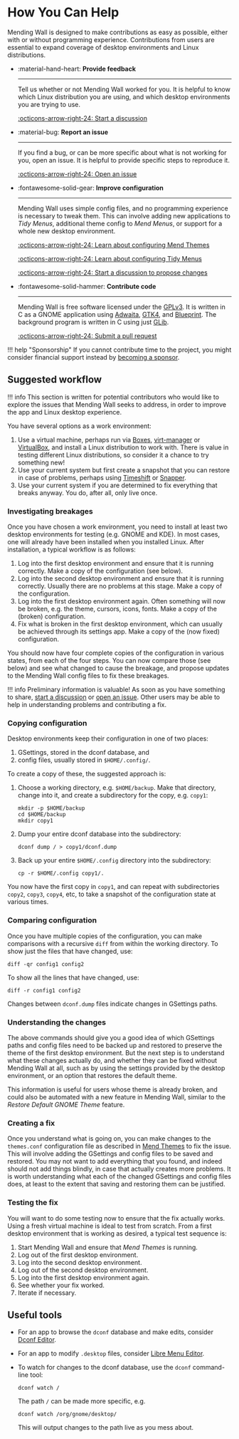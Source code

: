 # How You Can Help

Mending Wall is designed to make contributions as easy as possible, either with or without programming experience. Contributions from users are essential to expand coverage of desktop environments and Linux distributions.

<div class="grid cards" markdown>

-   :material-hand-heart: __Provide feedback__

     ---

     Tell us whether or not Mending Wall worked for you. It is helpful to know which Linux distribution you are using, and which desktop environments you are trying to use.

     [:octicons-arrow-right-24: Start a discussion](https://github.com/lawmurray/mendingwall/discussions)

-   :material-bug: __Report an issue__

    ---

    If you find a bug, or can be more specific about what is not working for you, open an issue. It is helpful to provide specific steps to reproduce it.

    [:octicons-arrow-right-24: Open an issue](https://github.com/lawmurray/mendingwall/issues)

-   :fontawesome-solid-gear: __Improve configuration__

    ---

    Mending Wall uses simple config files, and no programming experience is necessary to tweak them. This can involve adding new applications to *Tidy Menus*, additional theme config to *Mend Menus*, or support for a whole new desktop environment.

    [:octicons-arrow-right-24: Learn about configuring Mend Themes](mend-themes.md#configuration)

    [:octicons-arrow-right-24: Learn about configuring Tidy Menus](tidy-menus.md#configuration)

    [:octicons-arrow-right-24: Start a discussion to propose changes](https://github.com/lawmurray/mendingwall/discussions)

-   :fontawesome-solid-hammer: __Contribute code__

    ---

    Mending Wall is free software licensed under the [GPLv3](https://www.gnu.org/licenses/gpl-3.0.en.html). It is written in C as a GNOME application using [Adwaita](https://gnome.pages.gitlab.gnome.org/libadwaita/), [GTK4](https://gtk.org/), and [Blueprint](https://jwestman.pages.gitlab.gnome.org/blueprint-compiler/). The background program is written in C using just [GLib](https://docs.gtk.org/glib/).

    [:octicons-arrow-right-24: Submit a pull request](https://github.com/lawmurray/mendingwall/pull_requests)

</div>

!!! help "Sponsorship"
    If you cannot contribute time to the project, you might consider financial support instead by [becoming a sponsor](https://github.com/sponsors/lawmurray).


## Suggested workflow

!!! info
    This section is written for potential contributors who would like to explore the issues that Mending Wall seeks to address, in order to improve the app and Linux desktop experience.

You have several options as a work environment:

1. Use a virtual machine, perhaps run via [Boxes](https://apps.gnome.org/Boxes/), [virt-manager](https://virt-manager.org/) or [VirtualBox](https://www.virtualbox.org/), and install a Linux distribution to work with. There is value in testing different Linux distributions, so consider it a chance to try something new!
2. Use your current system but first create a snapshot that you can restore in case of problems, perhaps using [Timeshift](https://github.com/linuxmint/timeshift) or [Snapper](http://snapper.io/).
3. Use your current system if you are determined to fix everything that breaks anyway. You do, after all, only live once.

### Investigating breakages

Once you have chosen a work environment, you need to install at least two desktop environments for testing (e.g. GNOME and KDE). In most cases, one will already have been installed when you installed Linux. After installation, a typical workflow is as follows:

1. Log into the first desktop environment and ensure that it is running correctly. Make a copy of the configuration (see below).
2. Log into the second desktop environment and ensure that it is running correctly. Usually there are no problems at this stage. Make a copy of the configuration.
3. Log into the first desktop environment again. Often something will now be broken, e.g. the theme, cursors, icons, fonts. Make a copy of the (broken) configuration.
4. Fix what is broken in the first desktop environment, which can usually be achieved through its settings app. Make a copy of the (now fixed) configuration.

You should now have four complete copies of the configuration in various states, from each of the four steps. You can now compare those (see below) and see what changed to cause the breakage, and propose updates to the Mending Wall config files to fix these breakages.

!!! info
    Preliminary information is valuable! As soon as you have something to share, [start a discussion](https://github.com/lawmurray/mendingwall/discussions/) or [open an issue](https://github.com/lawmurray/mendingwall/issues/). Other users may be able to help in understanding problems and contributing a fix.

### Copying configuration

Desktop environments keep their configuration in one of two places:

1. GSettings, stored in the dconf database, and
2. config files, usually stored in `$HOME/.config/`.

To create a copy of these, the suggested approach is:

1. Choose a working directory, e.g. `$HOME/backup`. Make that directory, change into it, and create a subdirectory for the copy, e.g. `copy1`:
    ```
    mkdir -p $HOME/backup
    cd $HOME/backup
    mkdir copy1
    ```
2. Dump your entire dconf database into the subdirectory:
    ```
    dconf dump / > copy1/dconf.dump
    ```
3. Back up your entire `$HOME/.config` directory into the subdirectory:
    ```
    cp -r $HOME/.config copy1/.
    ```
    
You now have the first copy in `copy1`, and can repeat with subdirectories `copy2`, `copy3`, `copy4`, etc, to take a snapshot of the configuration state at various times.


### Comparing configuration

Once you have multiple copies of the configuration, you can make comparisons with a recursive `diff` from within the working directory. To show just the files that have changed, use:
```
diff -qr config1 config2
```
To show all the lines that have changed, use:
```
diff -r config1 config2
```
Changes between `dconf.dump` files indicate changes in GSettings paths.


### Understanding the changes

The above commands should give you a good idea of which GSettings paths and config files need to be backed up and restored to preserve the theme of the first desktop environment. But the next step is to understand what these changes actually do, and whether they can be fixed without Mending Wall at all, such as by using the settings provided by the desktop environment, or an option that restores the default theme.

This information is useful for users whose theme is already broken, and could also be automated with a new feature in Mending Wall, similar to the *Restore Default GNOME Theme* feature.


### Creating a fix

Once you understand what is going on, you can make changes to the `themes.conf` configuration file as described in [Mend Themes](mend-themes.md) to fix the issue. This will involve adding the GSettings and config files to be saved and restored. You may not want to add everything that you found, and indeed should not add things blindly, in case that actually creates more problems. It is worth understanding what each of the changed GSettings and config files does, at least to the extent that saving and restoring them can be justified.


### Testing the fix

You will want to do some testing now to ensure that the fix actually works. Using a fresh virtual machine is ideal to test from scratch. From a first desktop environment that is working as desired, a typical test sequence is:

1. Start Mending Wall and ensure that *Mend Themes* is running.
2. Log out of the first desktop environment.
3. Log into the second desktop environment.
4. Log out of the second desktop environment.
5. Log into the first desktop environment again.
6. See whether your fix worked.
7. Iterate if necessary.


## Useful tools

- For an app to browse the `dconf` database and make edits, consider [Dconf Editor](https://apps.gnome.org/DconfEditor/).

- For an app to modify `.desktop` files, consider [Libre Menu Editor](https://flathub.org/apps/page.codeberg.libre_menu_editor.LibreMenuEditor).

- To watch for changes to the dconf database, use the `dconf` command-line tool:
   ```
   dconf watch /
   ```
   The path `/` can be made more specific, e.g.
   ```
   dconf watch /org/gnome/desktop/
   ```
   This will output changes to the path live as you mess about.

